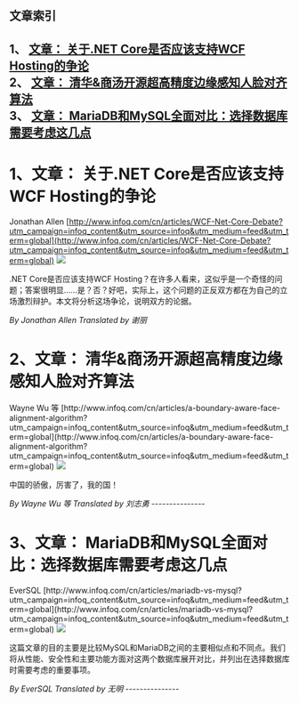 ## 文章索引
1、 <a href="#1文章-关于net-core是否应该支持wcf-hosting的争论" >文章： 关于.NET Core是否应该支持WCF Hosting的争论</a><br/>
2、 <a href="#2文章-清华&商汤开源超高精度边缘感知人脸对齐算法" >文章： 清华&商汤开源超高精度边缘感知人脸对齐算法</a><br/>
3、 <a href="#3文章-mariadb和mysql全面对比选择数据库需要考虑这几点" >文章： MariaDB和MySQL全面对比：选择数据库需要考虑这几点</a><br/><h1 id="#title_0" >1、文章： 关于.NET Core是否应该支持WCF Hosting的争论</h1>
Jonathan Allen
[http://www.infoq.com/cn/articles/WCF-Net-Core-Debate?utm_campaign=infoq_content&utm_source=infoq&utm_medium=feed&utm_term=global](http://www.infoq.com/cn/articles/WCF-Net-Core-Debate?utm_campaign=infoq_content&utm_source=infoq&utm_medium=feed&utm_term=global)
<img src="https://res.infoq.com/articles/WCF-Net-Core-Debate/zh/smallimage/WCF-Net-Core-Debate-s-1535026080956-1536339861489.jpeg"/><p>.NET Core是否应该支持WCF Hosting？在许多人看来，这似乎是一个奇怪的问题；答案很明显……是？否？好吧，实际上，这个问题的正反双方都在为自己的立场激烈辩护。本文将分析这场争论，说明双方的论据。</p> <i>By Jonathan Allen</i> <i> Translated by 谢丽</i>
---------------
<h1 id="#title_1" >2、文章： 清华&商汤开源超高精度边缘感知人脸对齐算法</h1>
Wayne Wu 等
[http://www.infoq.com/cn/articles/a-boundary-aware-face-alignment-algorithm?utm_campaign=infoq_content&utm_source=infoq&utm_medium=feed&utm_term=global](http://www.infoq.com/cn/articles/a-boundary-aware-face-alignment-algorithm?utm_campaign=infoq_content&utm_source=infoq&utm_medium=feed&utm_term=global)
<img src="https://res.infoq.com/articles/a-boundary-aware-face-alignment-algorithm/zh/smallimage/GettyImages-148059275-copy-1536420752923.jpeg"/><p>中国的骄傲，厉害了，我的国！</p> <i>By Wayne Wu 等</i> <i> Translated by 刘志勇</i>
---------------
<h1 id="#title_2" >3、文章： MariaDB和MySQL全面对比：选择数据库需要考虑这几点</h1>
EverSQL
[http://www.infoq.com/cn/articles/mariadb-vs-mysql?utm_campaign=infoq_content&utm_source=infoq&utm_medium=feed&utm_term=global](http://www.infoq.com/cn/articles/mariadb-vs-mysql?utm_campaign=infoq_content&utm_source=infoq&utm_medium=feed&utm_term=global)
<img src="https://res.infoq.com/articles/mariadb-vs-mysql/zh/smallimage/pythonplay_cover-front-1536419623897.jpg"/><p>这篇文章的目的主要是比较MySQL和MariaDB之间的主要相似点和不同点。我们将从性能、安全性和主要功能方面对这两个数据库展开对比，并列出在选择数据库时需要考虑的重要事项。</p> <i>By EverSQL</i> <i> Translated by 无明</i>
---------------